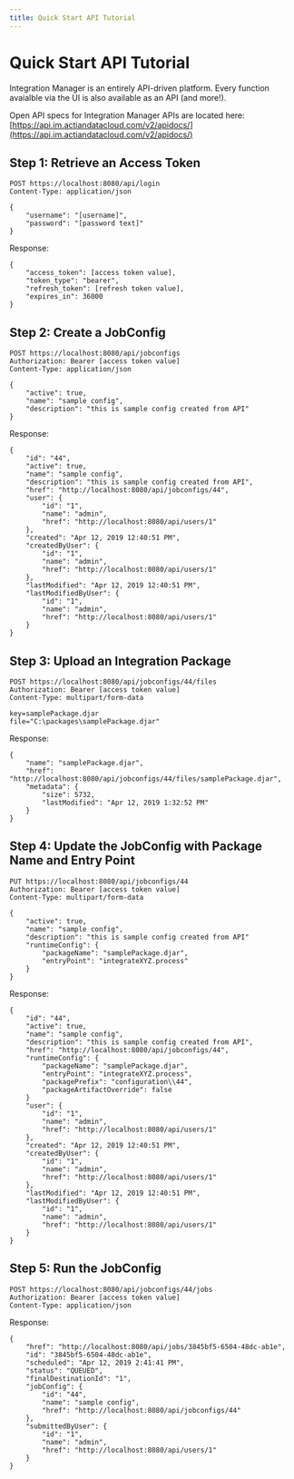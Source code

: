 ```yaml
---
title: Quick Start API Tutorial
---
```


# Quick Start API Tutorial

Integration Manager is an entirely API-driven platform. Every function avaialble via the UI is also available as an API (and more!).

Open API specs for Integration Manager APIs are located here: [https://api.im.actiandatacloud.com/v2/apidocs/](https://api.im.actiandatacloud.com/v2/apidocs/)

## Step 1: Retrieve an Access Token
```
POST https://localhost:8080/api/login
Content-Type: application/json

{
    "username": "[username]",
    "password": "[password text]"
}
```
Response:
```
{
    "access_token": [access token value],
    "token_type": "bearer",
    "refresh_token": [refresh token value],
    "expires_in": 36000
}
```

## Step 2: Create a JobConfig
```
POST https://localhost:8080/api/jobconfigs
Authorization: Bearer [access token value]
Content-Type: application/json

{
    "active": true,
    "name": "sample config",
    "description": "this is sample config created from API"
}
```
Response:
```
{
    "id": "44",
    "active": true,
    "name": "sample config",
    "description": "this is sample config created from API",
    "href": "http://localhost:8080/api/jobconfigs/44",
    "user": {
        "id": "1",
        "name": "admin",
        "href": "http://localhost:8080/api/users/1"
    },
    "created": "Apr 12, 2019 12:40:51 PM",
    "createdByUser": {
        "id": "1",
        "name": "admin",
        "href": "http://localhost:8080/api/users/1"
    },
    "lastModified": "Apr 12, 2019 12:40:51 PM",
    "lastModifiedByUser": {
        "id": "1",
        "name": "admin",
        "href": "http://localhost:8080/api/users/1"
    }
}
```

## Step 3: Upload an Integration Package
```
POST https://localhost:8080/api/jobconfigs/44/files
Authorization: Bearer [access token value]
Content-Type: multipart/form-data

key=samplePackage.djar
file="C:\packages\samplePackage.djar"
```
Response:
```
{
    "name": "samplePackage.djar",
    "href": "http://localhost:8080/api/jobconfigs/44/files/samplePackage.djar",
    "metadata": {
        "size": 5732,
        "lastModified": "Apr 12, 2019 1:32:52 PM"
    }
}
```

## Step 4: Update the JobConfig with Package Name and Entry Point
```
PUT https://localhost:8080/api/jobconfigs/44
Authorization: Bearer [access token value]
Content-Type: multipart/form-data

{
    "active": true,
    "name": "sample config",
    "description": "this is sample config created from API"
	"runtimeConfig": {
		"packageName": "samplePackage.djar",
		"entryPoint": "integrateXYZ.process"
	}
}
```
Response:
```
{
    "id": "44",
    "active": true,
    "name": "sample config",
    "description": "this is sample config created from API",
    "href": "http://localhost:8080/api/jobconfigs/44",
	"runtimeConfig": {
		"packageName": "samplePackage.djar",
		"entryPoint": "integrateXYZ.process",
        "packagePrefix": "configuration\\44",
        "packageArtifactOverride": false
	}
    "user": {
        "id": "1",
        "name": "admin",
        "href": "http://localhost:8080/api/users/1"
    },
    "created": "Apr 12, 2019 12:40:51 PM",
    "createdByUser": {
        "id": "1",
        "name": "admin",
        "href": "http://localhost:8080/api/users/1"
    },
    "lastModified": "Apr 12, 2019 12:40:51 PM",
    "lastModifiedByUser": {
        "id": "1",
        "name": "admin",
        "href": "http://localhost:8080/api/users/1"
    }
}
```

## Step 5: Run the JobConfig
```
POST https://localhost:8080/api/jobconfigs/44/jobs
Authorization: Bearer [access token value]
Content-Type: application/json
```
Response:
```
{
    "href": "http://localhost:8080/api/jobs/3845bf5-6504-48dc-ab1e",
    "id": "3845bf5-6504-48dc-ab1e",
    "scheduled": "Apr 12, 2019 2:41:41 PM",
    "status": "QUEUED",
    "finalDestinationId": "1",
    "jobConfig": {
        "id": "44",
        "name": "sample config",
        "href": "http://localhost:8080/api/jobconfigs/44"
    },
    "submittedByUser": {
        "id": "1",
        "name": "admin",
        "href": "http://localhost:8080/api/users/1"
    }
}  
```